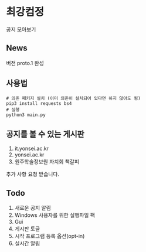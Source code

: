 # 최강컴정
공지 모아보기

## News
버전 proto.1 완성

## 사용법
```
# 의존 패키지 설치 (이미 의존이 설치되어 있다면 하지 않아도 됨)
pip3 install requests bs4
# 실행
python3 main.py
```

## 공지를 볼 수 있는 게시판
1. it.yonsei.ac.kr
2. yonsei.ac.kr
3. 원주학술정보원 자치회 책갈피

추가 사항 요청 받습니다.

## Todo
1. 새로운 공지 알림
2. Windows 사용자를 위한 실행파일 팩
3. Gui
4. 게시판 토글
5. 시작 프로그램 등록 옵션(opt-in)
6. 실시간 알림
